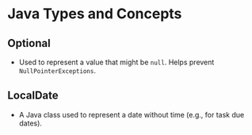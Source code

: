 # Java Types and Concepts

## Optional<T>
- Used to represent a value that might be `null`. Helps prevent `NullPointerExceptions`.

## LocalDate
- A Java class used to represent a date without time (e.g., for task due dates).
